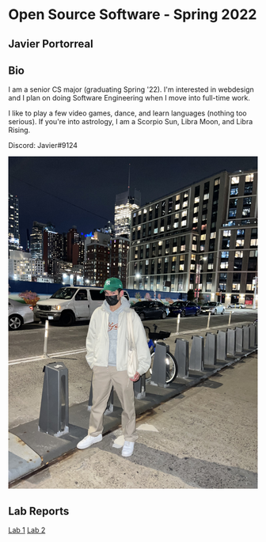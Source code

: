 # Open Source Software - Spring 2022
## Javier Portorreal

## Bio
I am a senior CS major (graduating Spring '22). I'm interested in webdesign and I plan on doing Software Engineering when I move into full-time work. 

I like to play a few video games, dance, and learn languages (nothing too serious). If you're into astrology, I am a Scorpio Sun, Libra Moon, and Libra Rising.

Discord: Javier#9124

![me](me.jpg)

## Lab Reports
[Lab 1](labs/lab-01/report.md)
[Lab 2](labs/lab-02/report.md)